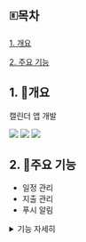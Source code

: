 ## 🗉목차
[1. 개요](#1-개요)

[2. 주요 기능](#2-주요-기능)

## 1. 📅개요
캘린더 앱 개발

<img src="https://img.shields.io/badge/androidstudio-3DDC84?style=for-the-badge&logo=androidstudio&logoColor=white"> <img src="https://img.shields.io/badge/Java-007396?style=flat&logo=OpenJDK&logoColor=white"/> <img src="https://img.shields.io/badge/sqlite-003B57?style=for-the-badge&logo=sqlite&logoColor=white">

## 2. 🔧주요 기능
- 일정 관리
- 지출 관리
- 푸시 알림

<details>
<summary>기능 자세히</summary>
  
<img src="https://github.com/user-attachments/assets/195640e9-f6fd-4083-9f04-b3ce9f27145f" width="284" height="334"/>

📱앱 실행 화면

<img src="https://github.com/user-attachments/assets/e9fff370-44aa-4321-95c3-78268b3a79c0" width="291" height="334"/>

📲날짜 터치 시 나오는 화면


📅일정 관리 및 지출 관리 가능
  
<img src="https://github.com/user-attachments/assets/ad2d9a16-42e5-4032-8a1f-704b2e6da892" width="222" height="382"/>

📅일정 관리 화면

<img src="https://github.com/user-attachments/assets/72aaeb7a-a945-45d0-b8fa-2ea89f0efc97" width="238" height="391"/>

🔔일정에 추가된 날짜와 시간이 되면 푸시 알림으로 알려줌

<img src="https://github.com/user-attachments/assets/1c469a81-6335-4cff-9ed3-f420f902b092" width="284" height="368"/>

💵지출 관리 화면
</details>
